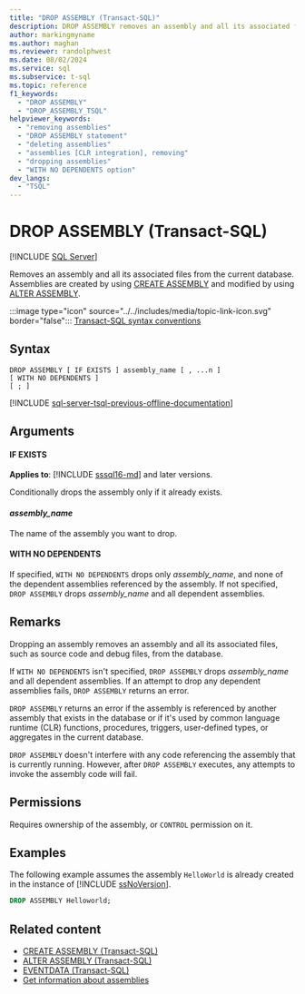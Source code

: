 ```yaml
---
title: "DROP ASSEMBLY (Transact-SQL)"
description: DROP ASSEMBLY removes an assembly and all its associated files from the current database.
author: markingmyname
ms.author: maghan
ms.reviewer: randolphwest
ms.date: 08/02/2024
ms.service: sql
ms.subservice: t-sql
ms.topic: reference
f1_keywords:
  - "DROP ASSEMBLY"
  - "DROP_ASSEMBLY_TSQL"
helpviewer_keywords:
  - "removing assemblies"
  - "DROP ASSEMBLY statement"
  - "deleting assemblies"
  - "assemblies [CLR integration], removing"
  - "dropping assemblies"
  - "WITH NO DEPENDENTS option"
dev_langs:
  - "TSQL"
---
```

# DROP ASSEMBLY (Transact-SQL)

[!INCLUDE [SQL Server](../../includes/applies-to-version/sql-asdbmi.md)]

Removes an assembly and all its associated files from the current database. Assemblies are created by using [CREATE ASSEMBLY](create-assembly-transact-sql.md) and modified by using [ALTER ASSEMBLY](alter-assembly-transact-sql.md).

:::image type="icon" source="../../includes/media/topic-link-icon.svg" border="false"::: [Transact-SQL syntax conventions](../../t-sql/language-elements/transact-sql-syntax-conventions-transact-sql.md)

## Syntax

```syntaxsql
DROP ASSEMBLY [ IF EXISTS ] assembly_name [ , ...n ]
[ WITH NO DEPENDENTS ]
[ ; ]
```

[!INCLUDE [sql-server-tsql-previous-offline-documentation](../../includes/sql-server-tsql-previous-offline-documentation.md)]

## Arguments

#### IF EXISTS

**Applies to**: [!INCLUDE [sssql16-md](../../includes/sssql16-md.md)] and later versions.

Conditionally drops the assembly only if it already exists.

#### *assembly_name*

The name of the assembly you want to drop.

#### WITH NO DEPENDENTS

If specified, `WITH NO DEPENDENTS` drops only *assembly_name*, and none of the dependent assemblies referenced by the assembly. If not specified, `DROP ASSEMBLY` drops *assembly_name* and all dependent assemblies.

## Remarks

Dropping an assembly removes an assembly and all its associated files, such as source code and debug files, from the database.

If `WITH NO DEPENDENTS` isn't specified, `DROP ASSEMBLY` drops *assembly_name* and all dependent assemblies. If an attempt to drop any dependent assemblies fails, `DROP ASSEMBLY` returns an error.

`DROP ASSEMBLY` returns an error if the assembly is referenced by another assembly that exists in the database or if it's used by common language runtime (CLR) functions, procedures, triggers, user-defined types, or aggregates in the current database.

`DROP ASSEMBLY` doesn't interfere with any code referencing the assembly that is currently running. However, after `DROP ASSEMBLY` executes, any attempts to invoke the assembly code will fail.

## Permissions

Requires ownership of the assembly, or `CONTROL` permission on it.

## Examples

The following example assumes the assembly `HelloWorld` is already created in the instance of [!INCLUDE [ssNoVersion](../../includes/ssnoversion-md.md)].

```sql
DROP ASSEMBLY Helloworld;
```

## Related content

- [CREATE ASSEMBLY (Transact-SQL)](create-assembly-transact-sql.md)
- [ALTER ASSEMBLY (Transact-SQL)](alter-assembly-transact-sql.md)
- [EVENTDATA (Transact-SQL)](../functions/eventdata-transact-sql.md)
- [Get information about assemblies](../../relational-databases/clr-integration/assemblies-getting-information.md)
